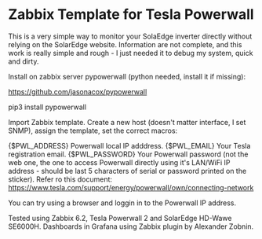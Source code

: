 # Zabbix Template for Tesla Powerwall

This is a very simple way to monitor your SolaEdge inverter directly without relying on the SolarEdge website. Information are not complete, and this work is really simple and rough - I just needed it to debug my system, quick and dirty.


Install on zabbix server pypowerwall (python needed, install it if missing):

https://github.com/jasonacox/pypowerwall

pip3 install pypowerwall


Import Zabbix template. Create a new host (doesn't matter interface, I set SNMP), assign the template, set the correct macros:

{$PWL_ADDRESS}    Powerwall local IP adddress.
{$PWL_EMAIL}      Your Tesla registration email.
{$PWL_PASSWORD}   Your Powerwall password (not the web one, the one to access Powerwall directly using it's LAN/WiFi IP address - should be last 5 characters of serial or password printed on the sticker). Refer ro this document: https://www.tesla.com/support/energy/powerwall/own/connecting-network

You can try using a browser and loggin in to the Powerwall IP address.

Tested using Zabbix 6.2, Tesla Powerwall 2 and SolarEdge HD-Wawe SE6000H. Dashboards in Grafana using Zabbix plugin by Alexander Zobnin.

